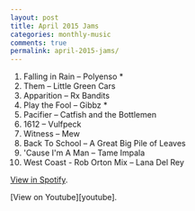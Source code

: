 ```yaml
---
layout: post
title: April 2015 Jams
categories: monthly-music
comments: true
permalink: april-2015-jams/
---
```


1. Falling in Rain – Polyenso *
2. Them – Little Green Cars
3. Apparition – Rx Bandits
4. Play the Fool – Gibbz *
5. Pacifier – Catfish and the Bottlemen
6. 1612 – Vulfpeck
7. Witness – Mew
8. Back To School – A Great Big Pile of Leaves
9. 'Cause I'm A Man – Tame Impala
10. West Coast - Rob Orton Mix – Lana Del Rey

<!-- *Not available on Apple Music.   -->

[View in Spotify][spotify].  
<!-- [View in Apple Music][apple music].  
 -->[View on Youtube][youtube].

[spotify]: https://open.spotify.com/user/fred.hohman/playlist/1ElLNLpTZgTdp3ZqvbznaC "View in Spotify."
[apple music]: https://itunes.apple.com/us/playlist/april-2015-jams/idpl.9c209b53e2944473803a1634ed99c05c "View in iTunes."
[youtube]: https://www.youtube.com/playlist?list=PL7t4sFPlrvYWc_CmoFxvCMT3CdHKEfcI7 "View on Youtube."